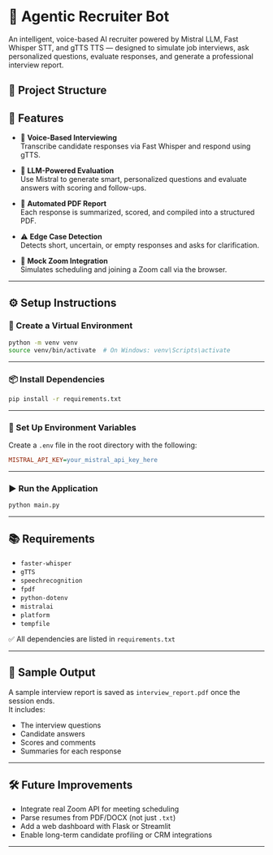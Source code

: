 # 🤖 Agentic Recruiter Bot

An intelligent, voice-based AI recruiter powered by Mistral LLM, Fast Whisper STT, and gTTS TTS — designed to simulate job interviews, ask personalized questions, evaluate responses, and generate a professional interview report.


## 📁 Project Structure


## 🚀 Features

- 🎤 **Voice-Based Interviewing**  
  Transcribe candidate responses via Fast Whisper and respond using gTTS.

- 🧠 **LLM-Powered Evaluation**  
  Use Mistral to generate smart, personalized questions and evaluate answers with scoring and follow-ups.

- 📄 **Automated PDF Report**  
  Each response is summarized, scored, and compiled into a structured PDF.

- ⚠️ **Edge Case Detection**  
  Detects short, uncertain, or empty responses and asks for clarification.

- 🔗 **Mock Zoom Integration**  
  Simulates scheduling and joining a Zoom call via the browser.

---

## ⚙️ Setup Instructions

### 🧪 Create a Virtual Environment

```bash
python -m venv venv
source venv/bin/activate  # On Windows: venv\Scripts\activate
```

---

### 📦 Install Dependencies

```bash
pip install -r requirements.txt
```

---

### 🔐 Set Up Environment Variables

Create a `.env` file in the root directory with the following:

```ini
MISTRAL_API_KEY=your_mistral_api_key_here
```

---

### ▶️ Run the Application

```bash
python main.py
```

---

## 📚 Requirements

- `faster-whisper`
- `gTTS`
- `speechrecognition`
- `fpdf`
- `python-dotenv`
- `mistralai`
- `platform` 
- `tempfile` 

✅ All dependencies are listed in `requirements.txt`

---

## 📄 Sample Output

A sample interview report is saved as `interview_report.pdf` once the session ends.  
It includes:

- The interview questions  
- Candidate answers  
- Scores and comments  
- Summaries for each response  

---

## 🛠️ Future Improvements

- Integrate real Zoom API for meeting scheduling  
- Parse resumes from PDF/DOCX (not just `.txt`)  
- Add a web dashboard with Flask or Streamlit  
- Enable long-term candidate profiling or CRM integrations  

---


